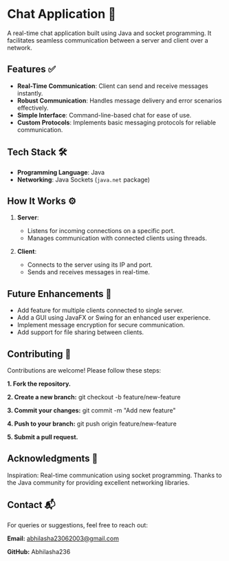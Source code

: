 # Chat Application 💬

A real-time chat application built using Java and socket programming. It facilitates seamless communication between a server and client over a network.

## Features ✅

- **Real-Time Communication**: Client can send and receive messages instantly.
- **Robust Communication**: Handles message delivery and error scenarios effectively.
- **Simple Interface**: Command-line-based chat for ease of use.
- **Custom Protocols**: Implements basic messaging protocols for reliable communication.

## Tech Stack 🛠️

- **Programming Language**: Java
- **Networking**: Java Sockets (`java.net` package)

## How It Works ⚙️

1. **Server**: 
   - Listens for incoming connections on a specific port.
   - Manages communication with connected clients using threads.

2. **Client**:
   - Connects to the server using its IP and port.
   - Sends and receives messages in real-time.

## Future Enhancements 🚀
- Add feature for multiple clients connected to single server.
- Add a GUI using JavaFX or Swing for an enhanced user experience.
- Implement message encryption for secure communication.
- Add support for file sharing between clients.

## Contributing 🤝

Contributions are welcome! Please follow these steps:

**1. Fork the repository.**

**2. Create a new branch:**
    git checkout -b feature/new-feature
    
**3. Commit your changes:**
    git commit -m "Add new feature"
    
**4. Push to your branch:**
    git push origin feature/new-feature
    
**5. Submit a pull request.**


## Acknowledgments 🙌
Inspiration: Real-time communication using socket programming.
Thanks to the Java community for providing excellent networking libraries.

## Contact 📬
For queries or suggestions, feel free to reach out:

**Email:** abhilasha23062003@gmail.com

**GitHub:** Abhilasha236
